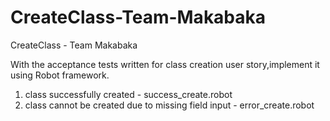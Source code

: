 # CreateClass-Team-Makabaka
CreateClass - Team Makabaka

With the acceptance tests written for class creation user story,implement it using Robot framework.
1) class successfully created - success_create.robot
2) class cannot be created due to missing field input - error_create.robot
